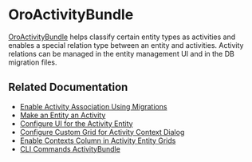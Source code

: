 <a id="bundle-docs-platform-activity-bundle"></a>

# OroActivityBundle

<a href="https://github.com/oroinc/platform/tree/5.1/src/Oro/Bundle/ActivityBundle" target="_blank">OroActivityBundle</a> helps classify certain entity types as activities and enables a special relation type between an entity and activities. Activity relations can be managed in the entity management UI and in the DB migration files.

## Related Documentation

* [Enable Activity Association Using Migrations](../../../backend/entities/entity-activities.md#backend-entity-activities)
* [Make an Entity an Activity](../../../backend/entities/create-new-activity.md#backend-make-entity-activities)
* [Configure UI for the Activity Entity](../../../backend/entities/create-new-activity.md#backend-entity-activities-configure-ui)
* [Configure Custom Grid for Activity Context Dialog](../../../backend/entities/create-new-activity.md#backend-entity-activities-configure-custom-grid)
* [Enable Contexts Column in Activity Entity Grids](../../../backend/entities/create-new-activity.md#backend-entity-activities-enable-context-column)
* [CLI Commands ActivityBundle](commands.md#bundle-docs-platform-activity-bundle-commands)

<!-- Frontend -->
